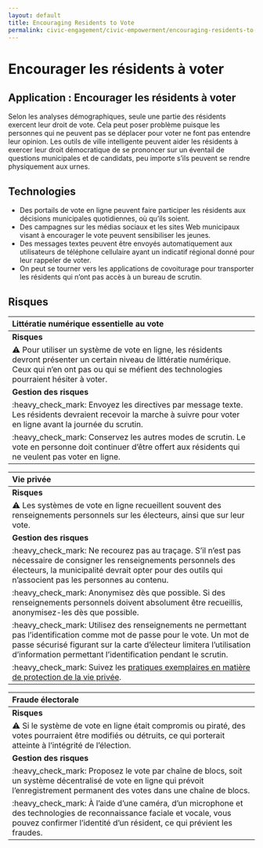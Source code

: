 ```yaml
---
layout: default
title: Encouraging Residents to Vote
permalink: civic-engagement/civic-empowerment/encouraging-residents-to-vote.html
---
```


# Encourager les résidents à voter

## Application : Encourager les résidents à voter

Selon les analyses démographiques, seule une partie des résidents exercent leur droit de vote. Cela peut poser problème puisque les personnes qui ne peuvent pas se déplacer pour voter ne font pas entendre leur opinion. Les outils de ville intelligente peuvent aider les résidents à exercer leur droit démocratique de se prononcer sur un éventail de questions municipales et de candidats, peu importe s’ils peuvent se rendre physiquement aux urnes.

## Technologies

* Des portails de vote en ligne peuvent faire participer les résidents aux décisions municipales quotidiennes, où qu’ils soient.
* Des campagnes sur les médias sociaux et les sites Web municipaux visant à encourager le vote peuvent sensibiliser les jeunes.
* Des messages textes peuvent être envoyés automatiquement aux utilisateurs de téléphone cellulaire ayant un indicatif régional donné pour leur rappeler de voter.
* On peut se tourner vers les applications de covoiturage pour transporter les résidents qui n’ont pas accès à un bureau de scrutin.

## Risques

| Littératie numérique essentielle au vote |
| :--- |
| **Risques** |
| :warning: Pour utiliser un système de vote en ligne, les résidents devront présenter un certain niveau de littératie numérique. Ceux qui n’en ont pas ou qui se méfient des technologies pourraient hésiter à voter. |
| **Gestion des risques** |
| :heavy\_check\_mark: Envoyez les directives par message texte. Les résidents devraient recevoir la marche à suivre pour voter en ligne avant la journée du scrutin. |
| :heavy\_check\_mark: Conservez les autres modes de scrutin. Le vote en personne doit continuer d’être offert aux résidents qui ne veulent pas voter en ligne. |

| Vie privée |
| :--- |
| **Risques** |
| :warning: Les systèmes de vote en ligne recueillent souvent des renseignements personnels sur les électeurs, ainsi que sur leur vote. |
| **Gestion des risques** |
| :heavy\_check\_mark: Ne recourez pas au traçage. S’il n’est pas nécessaire de consigner les renseignements personnels des électeurs, la municipalité devrait opter pour des outils qui n’associent pas les personnes au contenu. |
| :heavy\_check\_mark: Anonymisez dès que possible. Si des renseignements personnels doivent absolument être recueillis, anonymisez-les dès que possible. |
| :heavy\_check\_mark: Utilisez des renseignements ne permettant pas l’identification comme mot de passe pour le vote. Un mot de passe sécurisé figurant sur la carte d’électeur limitera l’utilisation d’information permettant l’identification pendant le scrutin. |
| :heavy\_check\_mark: Suivez les [pratiques exemplaires en matière de protection de la vie privée](https://cippic-ca.github.io/SmartCityToolkit/privacy.html). |

| Fraude électorale |
| :--- |
| **Risques** |
| :warning: Si le système de vote en ligne était compromis ou piraté, des votes pourraient être modifiés ou détruits, ce qui porterait atteinte à l’intégrité de l’élection. |
| **Gestion des risques** |
| :heavy\_check\_mark: Proposez le vote par chaîne de blocs, soit un système décentralisé de vote en ligne qui prévoit l’enregistrement permanent des votes dans une chaîne de blocs. |
| :heavy\_check\_mark: À l’aide d’une caméra, d’un microphone et des technologies de reconnaissance faciale et vocale, vous pouvez confirmer l’identité d’un résident, ce qui prévient les fraudes. |

